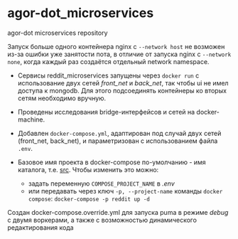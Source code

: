 # agor-dot_microservices
agor-dot microservices repository

 Запуск больше одного контейнера nginx с `--network host` не возможен
    из-за ошибки уже занятости пота,
    в отличие от запуска nginx с `--network none`, когда каждый раз создаётся отдельный network namespace.

  - Сервисы reddit_microservices запущены через `docker run` с использование двух сетей _front_net_ и _back_net_,
    так чтобы ui не имел доступа к mongodb.
    Для этого подсоединять контейнеры ко вторых сетям необходимо вручную.

  - Проведены исследования bridge-интерфейсов и сетей на docker-machine.

  - Добавлен `docker-compose.yml`,
    адаптирован под случай двух сетей (front_net, back_net),
    и параметризован с использованием файла `.env`.

  - Базовое имя проекта в docker-compose по-умолчанию - имя каталога, т.е. [src](./src).
    Чтобы изменить это можно:
      - задать переменную `COMPOSE_PROJECT_NAME` в _.env_
      - или передавать через ключ `-p, --project-name` команды `docker compose`:
       `docker-compose -p reddit up -d`

 Создан docker-compose.override.yml
 для запуска puma в режиме _debug_ с двумя воркерами,
 а также с возможностью динамического редактирования кода
